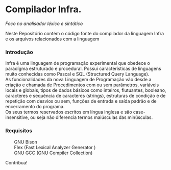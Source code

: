 
# Compilador Infra.  
*Foco no analisador léxico e sintático*

Neste Repositório contém o código fonte do compilador da linguagem Infra e os arquivos relacionados com a linguagem

### Introdução  
Infra é uma linguagem de programação experimental que obedece o paradígma estruturado e procedural. Possui características de linguagens muito conhecidas como Pascal e SQL (Structured Query Language).  
As funcionalidades da nova Linguagem de Programação vão desde a criação e chamada de Procedimentos com ou sem parâmetros, variáveis locais e globais, tipos de dados básicos como inteiros, flutuantes, booleano, caracteres e sequência de caracteres (strings), estruturas de condição e de repetição com desvios ou sem, funções de entrada e saída padrão e de encerramento do programa.  
Os seus termos reservados escritos em língua inglesa e são case-insensitive, ou seja não diferencia termos maiúsculas das minúsculas.  

### Requisitos 
&nbsp;&nbsp;&nbsp;&nbsp;&nbsp;&nbsp; GNU Bison  
&nbsp;&nbsp;&nbsp;&nbsp;&nbsp;&nbsp; Flex (Fast Lexical Analyzer Generator )  
&nbsp;&nbsp;&nbsp;&nbsp;&nbsp;&nbsp; GNU GCC (GNU Compiler Collection)  


Contribua!
